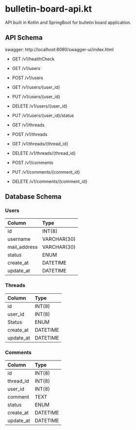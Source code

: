 # bulletin-board-api.kt
API built in Kotlin and SpringBoot for bulletin board application.

## API Schema
swagger: http://localhost:8080/swagger-ui/index.html

- GET /v1/healthCheck 

- GET /v1/users
- POST /v1/users
- GET /v1/users/{user_id}
- PUT /v1/users/{user_id}
- DELETE /v1/users/{user_id}
- PUT /v1/users/{user_id}/status
 
- GET /v1/threads
- POST /v1/threads
- GET /v1/threads/{thread_id}
- DELETE /v1/threads/{thread_id}

- POST /v1/comments
- PUT /v1/comments/{comment_id}
- DELETE /v1/comments/{comment_id}

## Database Schema
### Users
| Column       | Type        |
|:-------------|:------------|
| id           | INT(8)      |
| username     | VARCHAR(30) |
| mail_address | VARCHAR(30) |
| status       | ENUM        |
| create_at    | DATETIME    |
| update_at    | DATETIME    |

### Threads
| Column    | Type     |
|:----------|:---------|
| id        | INT(8)   |
| user_id   | INT(8)   |
| Status    | ENUM     |
| create_at | DATETIME |
| update_at | DATETIME |
 
### Comments
| Column    | Type     |
|:----------|:---------|
| id        | INT(8)   |
| thread_id | INT(8)   |
| user_id   | INT(8)   |
| comment   | TEXT     |
| status    | ENUM     |
| create_at | DATETIME |
| update_at | DATETIME |